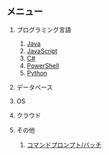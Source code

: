 ## メニュー

1. プログラミング言語

    1. [Java](./java/)
    2. [JavaScript](./javascript/)
    3. [C#](./csharp/)
    4. [PowerShell](./powershell/)
    5. [Python](./python/)

2. データベース
3. OS
4. クラウド
5. その他

    1. [コマンドプロンプト/バッチ](./cmd/)
